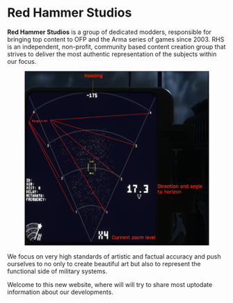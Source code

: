# Red Hammer Studios

**Red Hammer Studios** is a group of dedicated modders, responsible for bringing top content to OFP and the Arma series of games since 2003. RHS is an independent, non-profit, community based content creation group that strives to deliver the most authentic representation of the subjects within our focus.

<figure><img src=".gitbook/assets/image (7).png" alt=""><figcaption></figcaption></figure>

We focus on very high standards of artistic and factual accuracy and push ourselves to no only to create beautiful art but also to represent the functional side of military systems.

Welcome to this new website, where will will try to share most uptodate information about our developments. &#x20;
